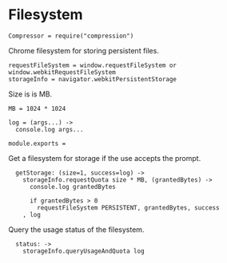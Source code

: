 Filesystem
==========

    Compressor = require("compression")

Chrome filesystem for storing persistent files.

    requestFileSystem = window.requestFileSystem or window.webkitRequestFileSystem
    storageInfo = navigator.webkitPersistentStorage

Size is is MB.

    MB = 1024 * 1024

    log = (args...) ->
      console.log args...

    module.exports =

Get a filesystem for storage if the use accepts the prompt.

      getStorage: (size=1, success=log) ->
        storageInfo.requestQuota size * MB, (grantedBytes) ->
          console.log grantedBytes

          if grantedBytes > 0
            requestFileSystem PERSISTENT, grantedBytes, success
        , log

Query the usage status of the filesystem.

      status: ->
        storageInfo.queryUsageAndQuota log
